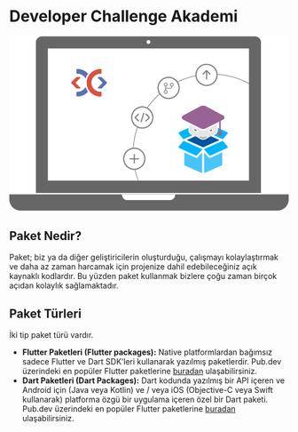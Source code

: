 # Developer Challenge Akademi
 
  
![logo](_media/cover.png ':size=450')


## Paket Nedir?

Paket; biz ya da diğer geliştiricilerin oluşturduğu, çalışmayı kolaylaştırmak ve daha az zaman harcamak için projenize dahil edebileceğiniz açık kaynaklı kodlardır. Bu yüzden paket kullanmak bizlere çoğu zaman birçok açıdan kolaylık sağlamaktadır.

## Paket Türleri

İki tip paket türü vardır.
* **Flutter Paketleri (Flutter packages):** Native platformlardan bağımsız sadece Flutter ve Dart SDK’leri kullanarak yazılmış paketlerdir. 
Pub.dev üzerindeki en popüler Flutter paketlerine [buradan](https://pub.dev/packages?q=sdk%3Aflutter) ulaşabilirsiniz.
* **Dart Paketleri (Dart Packages):** Dart kodunda yazılmış bir API içeren ve Android için (Java veya Kotlin) ve / veya iOS (Objective-C veya Swift kullanarak) platforma özgü bir uygulama içeren özel bir Dart paketi. 
Pub.dev üzerindeki en popüler Flutter paketlerine [buradan](https://pub.dev/packages?q=sdk%3Adart) ulaşabilirsiniz.

